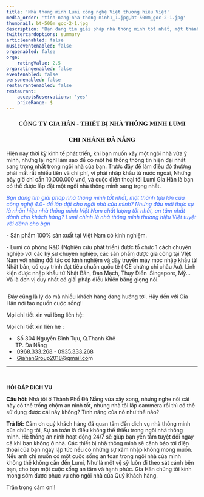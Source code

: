 ```yaml
---
title: 'Nhà thông minh Lumi công nghệ Việt thương hiệu Việt'
media_order: 'tinh-nang-nha-thong-minh1_1.jpg,bt-500m_goc-2-1.jpg'
thumbnail: bt-500m_goc-2-1.jpg
description: 'Bạn đang tìm giải pháp nhà thông minh tốt nhất, một thành tựu lớn của công nghệ 4.0- để lắp đặt cho ngôi nhà của mình? Nhưng đâu mới thực sự là nhãn hiệu nhà thông minh Việt Nam chất lượng tốt nhất, an tâm nhất dành cho khách hàng? Lumi chính là nhà thông minh thương hiệu Việt tuyệt vời dành cho bạn.'
twittercardoptions: summary
articleenabled: false
musiceventenabled: false
orgaenabled: false
orga:
    ratingValue: 2.5
orgaratingenabled: false
eventenabled: false
personenabled: false
restaurantenabled: false
restaurant:
    acceptsReservations: 'yes'
    priceRange: $
---
```


<h3 style="text-align: center;"><span style="font-family: 'times new roman', times, serif;"><strong>C&Ocirc;NG TY GIA H&Acirc;N -&nbsp;THIẾT BỊ NH&Agrave; TH&Ocirc;NG MINH LUMI</strong></span></h3>
<h3 style="text-align: center;"><span style="font-family: 'times new roman', times, serif;"><strong>CHI NH&Aacute;NH Đ&Agrave; NẴNG</strong></span></h3>
<p>Hiện nay thời kỳ kinh tế ph&aacute;t triển, khi bạn muốn x&acirc;y một ng&ocirc;i nh&agrave; vừa &yacute; m&igrave;nh, nhưng lại nghĩ l&agrave;m sao để c&oacute; một hệ thống th&ocirc;ng tin hiện đại nhất sang trọng nhất trong ng&ocirc;i nh&agrave; của bạn. Trước đ&acirc;y để l&agrave;m điều đ&oacute; thường phải mất rất nhiều&nbsp;tiền v&agrave; chi ph&iacute;, v&igrave; phải nh&acirc;p khẩu từ nước ngo&agrave;i, Nhưng b&acirc;y giờ chỉ cần 10.000.000 vnđ, v&agrave; cuộc đi&ecirc;n thoại tới Lumi Gia H&acirc;n l&agrave; bạn c&oacute; thể được lắp đặt một ng&ocirc;i nh&agrave; th&ocirc;ng minh sang trọng nhất.</p>
<p><span style="color: #3366ff;"><em>Bạn đang tìm giải pháp nhà th&ocirc;ng minh tốt nhất, một th&agrave;nh tựu lớn của c&ocirc;ng nghệ 4.0- đ&ecirc;̉ lắp đặt cho ng&ocirc;i nhà của mình? Nhưng đ&acirc;u mới thực sự l&agrave; nh&atilde;n hiệu nh&agrave; th&ocirc;ng minh Việt Nam chất lượng tốt nhất, an t&acirc;m nhất d&agrave;nh cho kh&aacute;ch h&agrave;ng? Lumi chính là nh&agrave; th&ocirc;ng minh thương hi&ecirc;̣u Vi&ecirc;̣t tuy&ecirc;̣t vời dành cho bạn</em></span></p>
<p>- Sản phẩm 100% sản xuất tại Việt Nam c&oacute; kinh nghiệm.</p>
<p>- Lumi c&oacute; ph&ograve;ng R&amp;D (Nghi&ecirc;n cứu ph&aacute;t triển) được tổ chức 1 c&aacute;ch chuy&ecirc;n nghiệp với c&aacute;c kỹ sư chuy&ecirc;n nghiệp, c&aacute;c sản phẩm được gia c&ocirc;ng tại VIệt Nam với những đối t&aacute;c c&oacute; kinh nghiệm v&agrave; d&acirc;y truyền m&aacute;y m&oacute;c nhập khẩu từ Nhật bản, c&oacute; quy tr&igrave;nh đạt ti&ecirc;u chuẩn quốc tế ( CE chứng chỉ ch&acirc;u &Acirc;u). Linh kiện được nhập khẩu từ Nhật Bản, Đan Mạch, Thụy Điển&nbsp; Singapore, Mỹ... V&agrave; l&agrave; đơn vị duy nhất c&oacute; giải ph&aacute;p điều khiển bằng giọng n&oacute;i.</p>
<p><img style="display: block; margin-left: auto; margin-right: auto;" src="/giahan/tin-tuc/nha-thong-minh-lumi-cong-nghe-viet-thuong-hieu-viet/tinh-nang-nha-thong-minh1_1.jpg" alt="" /></p>
<div class="col-sm-9 post_content">
<p>&nbsp;Đ&acirc;y cũng l&agrave; l&yacute; do m&agrave; nhiều kh&aacute;ch h&agrave;ng đang hướng tới. H&atilde;y đến với Gia H&acirc;n nơi tạo nguồn cuộc sống!</p>
<p>Mọi chi tiết xin vui l&ograve;ng li&ecirc;n hệ:</p>
<div>Mọi chi tiết xin li&ecirc;n hệ :</div>
<div>
<div class="foo-content foo-contact demo">
<ul class="list-menu">
<li>&nbsp;<span class="foo-detail foo-address">Số 304 Nguyễn Đ&igrave;nh Tựu, Q.Thanh Kh&ecirc;&nbsp;<br />TP. Đ&agrave; Nẵng</span></li>
<li>&nbsp;<span class="foo-detail"><a href="tel:0968333268">0968.333.268</a>&nbsp;-&nbsp;<a href="tel:0935333268">0935.333.268</a></span></li>
<li>&nbsp;<span class="foo-detail"><a href="mailto:GiahanGroup2018@gmail.com">GiahanGroup2018@gmail.co</a>m</span></li>
</ul>
<hr />
<p>&nbsp;</p>
<p><strong>HỎI Đ&Aacute;P DICH VỤ</strong></p>
<p><strong>C&acirc;u hỏi:&nbsp;</strong>Nh&agrave; t&ocirc;i ở Th&agrave;nh Phố Đ&agrave; Nẵng vừa x&acirc;y xong, nhưng nghe n&oacute;i c&aacute;i n&agrave;y c&oacute; thể trống chộm an ninh tốt, nhưng nh&agrave; t&ocirc;i lắp cammera rồi th&igrave; c&oacute; thể sử dụng được c&aacute;i n&agrave;y kh&ocirc;ng? T&iacute;nh năng của n&oacute; như thế n&agrave;o?</p>
<p><strong>Trả lời:</strong>&nbsp;Cảm ơn qu&yacute; kh&aacute;ch h&agrave;ng đ&atilde; quan t&acirc;m đến dich vụ nh&agrave; th&ocirc;ng minh của ch&uacute;ng t&ocirc;i, Sự an to&agrave;n l&agrave; điều kh&ocirc;ng thể thiếu trong ng&ocirc;i nh&agrave; th&ocirc;ng minh. Hệ thống an ninh hoạt động 24/7 sẽ gi&uacute;p bạn y&ecirc;n t&acirc;m tuyệt đối ngay cả khi bạn kh&ocirc;ng ở nh&agrave;. C&aacute;c thiết bị nh&agrave; th&ocirc;ng minh sẽ cảnh b&aacute;o tới điện thoại của bạn ngay lập tức nếu c&oacute; những sự x&acirc;m nhập kh&ocirc;ng mong muốn. Nếu anh chị muốn c&oacute; một cuộc sống an to&agrave;n trong ng&ocirc;i nh&agrave; của m&igrave;nh kh&ocirc;ng thể kh&ocirc;ng cần đến Lumi, Như l&agrave; m&ocirc;t vệ sỹ lu&ocirc;n đi theo s&aacute;t c&aacute;nh b&ecirc;n bạn, cho bạn một cuộc sống an t&acirc;m v&agrave; hạnh ph&uacute;c. Gia H&acirc;n ch&uacute;ng t&ocirc;i k&iacute;nh mong sớm được phục vụ cho ng&ocirc;i nh&agrave; của Qu&yacute; Kh&aacute;ch h&agrave;ng.</p>
<p>Tr&acirc;n trọng cảm ơn!!</p>
</div>
</div>
</div>